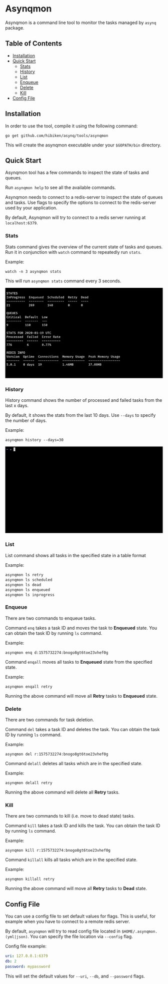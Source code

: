 # Asynqmon

Asynqmon is a command line tool to monitor the tasks managed by `asynq` package.

## Table of Contents

- [Installation](#installation)
- [Quick Start](#quick-start)
  - [Stats](#stats)
  - [History](#history)
  - [List](#list)
  - [Enqueue](#enqueue)
  - [Delete](#delete)
  - [Kill](#kill)
- [Config File](#config-file)

## Installation

In order to use the tool, compile it using the following command:

    go get github.com/hibiken/asynq/tools/asynqmon

This will create the asynqmon executable under your `$GOPATH/bin` directory.

## Quick Start

Asynqmon tool has a few commands to inspect the state of tasks and queues.

Run `asynqmon help` to see all the available commands.

Asynqmon needs to connect to a redis-server to inspect the state of queues and tasks. Use flags to specify the options to connect to the redis-server used by your application.

By default, Asynqmon will try to connect to a redis server running at `localhost:6379`.

### Stats

Stats command gives the overview of the current state of tasks and queues. Run it in conjunction with `watch` command to repeatedly run `stats`.

Example:

    watch -n 3 asynqmon stats

This will run `asynqmon stats` command every 3 seconds.

![Gif](/docs/assets/asynqmon_stats.gif)

### History

History command shows the number of processed and failed tasks from the last x days.

By default, it shows the stats from the last 10 days. Use `--days` to specify the number of days.

Example:

    asynqmon history --days=30

![Gif](/docs/assets/asynqmon_history.gif)

### List

List command shows all tasks in the specified state in a table format

Example:

    asynqmon ls retry
    asynqmon ls scheduled
    asynqmon ls dead
    asynqmon ls enqueued
    asynqmon ls inprogress

### Enqueue

There are two commands to enqueue tasks.

Command `enq` takes a task ID and moves the task to **Enqueued** state. You can obtain the task ID by running `ls` command.

Example:

    asynqmon enq d:1575732274:bnogo8gt6toe23vhef0g

Command `enqall` moves all tasks to **Enqueued** state from the specified state.

Example:

    asynqmon enqall retry

Running the above command will move all **Retry** tasks to **Enqueued** state.

### Delete

There are two commands for task deletion.

Command `del` takes a task ID and deletes the task. You can obtain the task ID by running `ls` command.

Example:

    asynqmon del r:1575732274:bnogo8gt6toe23vhef0g

Command `delall` deletes all tasks which are in the specified state.

Example:

    asynqmon delall retry

Running the above command will delete all **Retry** tasks.

### Kill

There are two commands to kill (i.e. move to dead state) tasks.

Command `kill` takes a task ID and kills the task. You can obtain the task ID by running `ls` command.

Example:

    asynqmon kill r:1575732274:bnogo8gt6toe23vhef0g

Command `killall` kills all tasks which are in the specified state.

Example:

    asynqmon killall retry

Running the above command will move all **Retry** tasks to **Dead** state.

## Config File

You can use a config file to set default values for flags.
This is useful, for example when you have to connect to a remote redis server.

By default, `asynqmon` will try to read config file located in
`$HOME/.asynqmon.(yml|json)`. You can specify the file location via `--config` flag.

Config file example:

```yml
uri: 127.0.0.1:6379
db: 2
password: mypassword
```

This will set the default values for `--uri`, `--db`, and `--password` flags.
